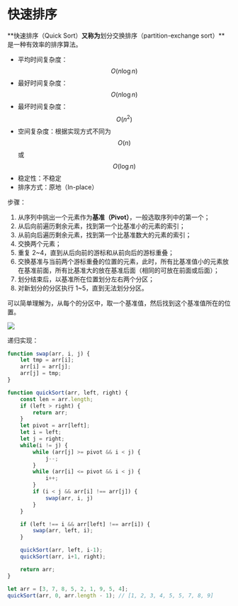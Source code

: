 # 快速排序

**快速排序（Quick Sort）**又称为**划分交换排序（partition-exchange sort）**是一种有效率的排序算法。

* 平均时间复杂度：$$O(n \log n)$$
* 最好时间复杂度：$$O(n \log n)$$
* 最坏时间复杂度：$$O(n^2)$$
* 空间复杂度：根据实现方式不同为$$O(n)$$或$$O(\log n)$$
* 稳定性：不稳定
* 排序方式：原地（In-place）

步骤：

1. 从序列中挑出一个元素作为**基准（Pivot）**，一般选取序列中的第一个；
2. 从后向前遍历剩余元素，找到第一个比基准小的元素的索引；
3. 从前向后遍历剩余元素，找到第一个比基准数大的元素的索引；
4. 交换两个元素；
5. 重复 2~4，直到从后向前的游标和从前向后的游标重叠；
6. 交换基准与当前两个游标重叠的位置的元素，此时，所有比基准值小的元素放在基准前面，所有比基准大的放在基准后面（相同的可放在前面或后面）；
7. 划分结束后，以基准所在位置划分左右两个分区；
8. 对新划分的分区执行 1~5，直到无法划分分区。

可以简单理解为，从每个的分区中，取一个基准值，然后找到这个基准值所在的位置。

![](https://upload.wikimedia.org/wikipedia/commons/6/6a/Sorting_quicksort_anim.gif)

递归实现：

```js
function swap(arr, i, j) {
    let tmp = arr[i];
    arr[i] = arr[j];
    arr[j] = tmp;
}

function quickSort(arr, left, right) {
    const len = arr.length;
    if (left > right) {
        return arr;
    }
    let pivot = arr[left];
    let i = left;
    let j = right;
    while(i != j) {
        while (arr[j] >= pivot && i < j) {
            j--;
        }
        while (arr[i] <= pivot && i < j) {
            i++;
        }
        if (i < j && arr[i] !== arr[j]) {
            swap(arr, i, j)
        }
    }

    if (left !== i && arr[left] !== arr[i]) {
        swap(arr, left, i);  
    }

    quickSort(arr, left, i-1);
    quickSort(arr, i+1, right);

    return arr;
}

let arr = [3, 7, 8, 5, 2, 1, 9, 5, 4];
quickSort(arr, 0, arr.length - 1); // [1, 2, 3, 4, 5, 5, 7, 8, 9]
```



